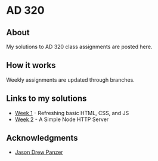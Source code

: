 # AD 320

## About

My solutions to AD 320 class assignments are posted here.

## How it works

Weekly assignments are updated through branches.

## Links to my solutions

* [Week 1](https://github.com/cmcclemente/emerald/tree/week1) - Refreshing basic HTML, CSS, and JS
* [Week 2](https://github.com/cmcclemente/emerald/tree/week2) - A Simple Node HTTP Server

## Acknowledgments

* [Jason Drew Panzer](https://github.com/panzerama)
